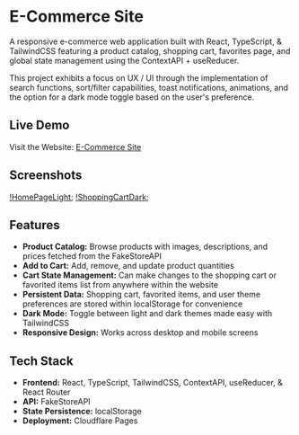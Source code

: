 # E-Commerce Site

A responsive e-commerce web application built with React, TypeScript, & TailwindCSS featuring a product catalog, shopping cart, favorites page, and global state management using the ContextAPI + useReducer.

This project exhibits a focus on UX / UI through the implementation of search functions, sort/filter capabilities, toast notifications, animations, and the option for a dark mode toggle based on the user's preference.

## Live Demo

Visit the Website: [E-Commerce Site](https://ecommerce-site-arc.pages.dev/)

## Screenshots

[!HomePageLight](./assets/HomePageLight.png);
[!ShoppingCartDark](./assets/ShoppingCartDark.png);

## Features

- **Product Catalog:** Browse products with images, descriptions, and prices fetched from the FakeStoreAPI
- **Add to Cart:** Add, remove, and update product quantities
- **Cart State Management:** Can make changes to the shopping cart or favorited items list from anywhere within the website
- **Persistent Data:** Shopping cart, favorited items, and user theme preferences are stored within localStorage for convenience
- **Dark Mode:** Toggle between light and dark themes made easy with TailwindCSS
- **Responsive Design:** Works across desktop and mobile screens

## Tech Stack

- **Frontend:** React, TypeScript, TailwindCSS, ContextAPI, useReducer, & React Router
- **API:** FakeStoreAPI
- **State Persistence:** localStorage
- **Deployment:** Cloudflare Pages
